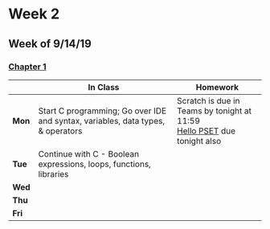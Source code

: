 <meta http-equiv="refresh" content="300"/>

# Week 2

## Week of 9/14/19 

### [Chapter 1](/ap/curriculum/1)

  |       |In Class               |Homework   |
  |-------|---------              |---------  |
  |**Mon**|Start C programming; Go over IDE and syntax, variables, data types, & operators |Scratch is due in Teams by tonight at 11:59<br>[Hello PSET](\ap\psets\hello) due tonight also |
  |**Tue**|Continue with C - Boolean expressions, loops, functions, libraries | |
  |**Wed**| | |
  |**Thu**| | |
  |**Fri**| | |



  
   <!-- - **Wed:** Continue with C - Boolean expressions, loops, functions, libraries
    - Read over reference sheets through Loops & watch the [lecture video for chapter 1](https://video.cs50.net/2018/fall/lectures/1?t=15m58s) starting at this link and going through User Input at appx 50 minutes
  - **Thu:** Make sure to watch the video above, and Get [Fahrenheit](https://docs.cs50.net/2019/ap/problems/fahrenheit/fahrenheit.html) done for Monday
  - **Fri:**  -->